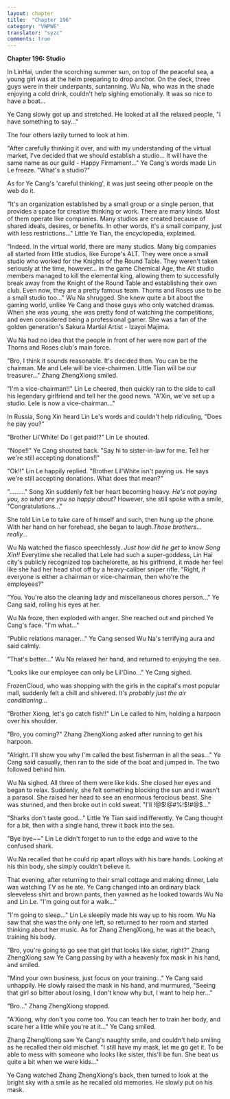 ```yaml
---
layout: chapter
title:  "Chapter 196"
category: "VWPWE"
translator: "syzc"
comments: true
---
```


**Chapter 196: Studio**

In LinHai, under the scorching summer sun, on top of the peaceful sea, a young girl was at the helm preparing to drop anchor. On the deck, three guys were in their underpants, suntanning. Wu Na, who was in the shade enjoying a cold drink, couldn't help sighing emotionally. It was so nice to have a boat...

Ye Cang slowly got up and stretched. He looked at all the relaxed people, "I have something to say..."

The four others lazily turned to look at him.

"After carefully thinking it over, and with my understanding of the virtual market, I've decided that we should establish a studio... It will have the same name as our guild - Happy Firmament..." Ye Cang's words made Lin Le freeze. "What's a studio?"

As for Ye Cang's 'careful thinking', it was just seeing other people on the web do it.

"It's an organization established by a small group or a single person, that provides a space for creative thinking or work. There are many kinds. Most of them operate like companies. Many studios are created because of shared ideals, desires, or benefits. In other words, it's a small company, just with less restrictions..." Little Ye Tian, the encyclopedia, explained.

"Indeed. In the virtual world, there are many studios. Many big companies all started from little studios, like Europe's ALT. They were once a small studio who worked for the Knights of the Round Table. They weren't taken seriously at the time, however... in the game Chemical Age, the Alt studio members managed to kill the elemental king, allowing them to successfully break away from the Knight of the Round Table and establishing their own club. Even now, they are a pretty famous team. Thorns and Roses use to be a small studio too..." Wu Na shrugged. She knew quite a bit about the gaming world, unlike Ye Cang and those guys who only watched dramas. When she was young, she was pretty fond of watching the competitions, and even considered being a professional gamer. She was a fan of the golden generation's Sakura Martial Artist - Izayoi Majima. 

Wu Na had no idea that the people in front of her were now part of the Thorns and Roses club's main force.

"Bro, I think it sounds reasonable. It's decided then. You can be the chairman. Me and Lele will be vice-chairmen. Little Tian will be our treasurer..." Zhang ZhengXiong smiled.

"I'm a vice-chairman!!" Lin Le cheered, then quickly ran to the side to call his legendary girlfriend and tell her the good news. "A'Xin, we've set up a studio. Lele is now a vice-chairman..."

In Russia, Song Xin heard Lin Le's words and couldn't help ridiculing, "Does he pay you?"

"Brother Lil'White! Do I get paid!?" Lin Le shouted.

"Nope!!" Ye Cang shouted back. "Say hi to sister-in-law for me. Tell her we're still accepting donations!!"

"Ok!!" Lin Le happily replied. "Brother Lil'White isn't paying us. He says we're still accepting donations. What does that mean?"

"........." Song Xin suddenly felt her heart becoming heavy. *He's not paying you, so what are you so happy about?* However, she still spoke with a smile, "Congratulations..."

She told Lin Le to take care of himself and such, then hung up the phone. With her hand on her forehead, she began to laugh.*Those brothers... really...*

Wu Na watched the fiasco speechlessly. *Just how did he get to know Song Xin!!* Everytime she recalled that Lele had such a super-goddess, Lin Hai city's publicly recognized top bachelorette, as his girlfriend, it made her feel like she had her head shot off by a heavy-caliber sniper rifle. "Right, if everyone is either a chairman or vice-chairman, then who're the employees?"

"You. You're also the cleaning lady and miscellaneous chores person..." Ye Cang said, rolling his eyes at her.

Wu Na froze, then exploded with anger. She reached out and pinched Ye Cang's face. "I'm what..."

"Public relations manager..." Ye Cang sensed Wu Na's terrifying aura and said calmly.

"That's better..." Wu Na relaxed her hand, and returned to enjoying the sea.

"Looks like our employee can only be Lil'Dino..." Ye Cang sighed.

FrozenCloud, who was shopping with the girls in the capital's most popular mall, suddenly felt a chill and shivered. *It's probably just the air conditioning...*

"Brother Xiong, let's go catch fish!!" Lin Le called to him, holding a harpoon over his shoulder.

"Bro, you coming?" Zhang ZhengXiong asked after running to get his harpoon.

"Alright. I'll show you why I'm called the best fisherman in all the seas..." Ye Cang said casually, then ran to the side of the boat and jumped in. The two followed behind him.

Wu Na sighed. All three of them were like kids. She closed her eyes and began to relax. Suddenly, she felt something blocking the sun and it wasn't a parasol. She raised her head to see an enormous ferocious beast. She was stunned, and then broke out in cold sweat. "I'll !@$!@#%!$!#@$..."

"Sharks don't taste good..." Little Ye Tian said indifferently. Ye Cang thought for a bit, then with a single hand, threw it back into the sea. 

"Bye bye~~" Lin Le didn't forget to run to the edge and wave to the confused shark. 

Wu Na recalled that he could rip apart alloys with his bare hands. Looking at his thin body, she simply couldn't believe it.

That evening, after returning to their small cottage and making dinner, Lele was watching TV as he ate. Ye Cang changed into an ordinary black sleeveless shirt and brown pants, then yawned as he looked towards Wu Na and Lin Le. "I'm going out for a walk..."

"I'm going to sleep..." Lin Le sleepily made his way up to his room. Wu Na saw that she was the only one left, so returned to her room and started thinking about her music. As for Zhang ZhengXiong, he was at the beach, training his body.

"Bro, you're going to go see that girl that looks like sister, right?" Zhang ZhengXiong saw Ye Cang passing by with a heavenly fox mask in his hand, and smiled. 

"Mind your own business, just focus on your training..." Ye Cang said unhappily. He slowly raised the mask in his hand, and murmured, "Seeing that girl so bitter about losing, I don't know why but, I want to help her..."

"Bro..." Zhang ZhengXiong stopped.

"A'Xiong, why don't you come too. You can teach her to train her body, and scare her a little while you're at it..." Ye Cang smiled. 

Zhang ZhengXiong saw Ye Cang's naughty smile, and couldn't help smiling as he recalled their old mischief. "I still have my mask, let me go get it. To be able to mess with someone who looks like sister, this'll be fun. She beat us quite a bit when we were kids..."

Ye Cang watched Zhang ZhengXiong's back, then turned to look at the bright sky with a smile as he recalled old memories. He slowly put on his mask.
